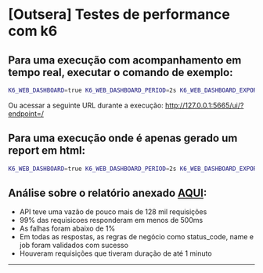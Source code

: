 # [Outsera] Testes de performance com k6 

## Para uma execução com acompanhamento em tempo real, executar o comando de exemplo:

```sh
K6_WEB_DASHBOARD=true K6_WEB_DASHBOARD_PERIOD=2s K6_WEB_DASHBOARD_EXPORT=./reports/graphic-report.html K6_WEB_DASHBOARD_OPEN=true k6 run desafio.js
```

Ou acessar a seguinte URL durante a execução:
http://127.0.0.1:5665/ui/?endpoint=/

## Para uma execução onde é apenas gerado um report em html:

```sh
K6_WEB_DASHBOARD=true K6_WEB_DASHBOARD_PERIOD=2s K6_WEB_DASHBOARD_EXPORT=./reports/report_performance_test.html k6 run desafio.js
```

## Análise sobre o relatório anexado [AQUI](./reports/graphic-report.html):
- API teve uma vazão de pouco mais de 128 mil requisições
- 99% das requisicoes responderam em menos de 500ms
- As falhas foram abaixo de 1%
- Em todas as respostas, as regras de negócio como status_code, name e job foram validados com sucesso
- Houveram requisições que tiveram duração de até 1 minuto


---
